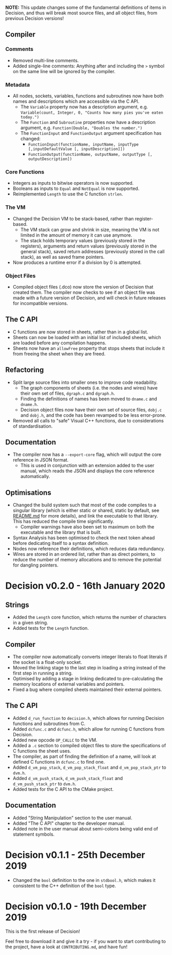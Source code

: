**NOTE:** This update changes some of the fundamental definitions of items in
Decision, and thus will break most source files, and all object files, from
previous Decision versions!

## Compiler

### Comments

* Removed multi-line comments.
* Added single-line comments: Anything after and including the `>` symbol on
the same line will be ignored by the compiler.

### Metadata

* All nodes, sockets, variables, functions and subroutines now have both names
and descriptions which are accessible via the C API.
  * The `Variable` property now has a description argument, e.g.
  `Variable(count, Integer, 0, "Counts how many pies you've eaten today.")`
  * The `Function` and `Subroutine` properties now have a description argument,
  e.g. `Function(Double, "Doubles the number.")`
  * The `FunctionInput` and `FunctionOutput` argument specification has
  changed:
    * `FunctionInput(functionName, inputName, inputType [,inputDefaultValue [, inputDescription]])`
    * `FunctionOutput(functionName, outputName, outputType [, outputDescription])`

### Core Functions

* Integers as inputs to bitwise operators is now supported.
* Booleans as inputs to `Equal` and `NotEqual` is now supported.
* Reimplemented `Length` to use the C function `strlen`.

### The VM

* Changed the Decision VM to be stack-based, rather than register-based.
  * The VM stack can grow and shrink in size, meaning the VM is not limited in
  the amount of memory it can use anymore.
  * The stack holds temporary values (previously stored in the registers),
  arguments and return values (previously stored in the general stack), saved
  return addresses (previously stored in the call stack), as well as saved
  frame pointers.
* Now produces a runtime error if a division by 0 is attempted.

### Object Files

* Compiled object files (.dco) now store the version of Decision that created
them. The compiler now checks to see if an object file was made with a future
version of Decision, and will check in future releases for incompatible
versions.

## The C API

* C functions are now stored in sheets, rather than in a global list.
* Sheets can now be loaded with an initial list of included sheets, which are
loaded before any compilation happens.
* Sheets now have an `allowFree` property that stops sheets that include it
from freeing the sheet when they are freed.

## Refactoring

* Split large source files into smaller ones to improve code readability.
  * The graph components of sheets (i.e. the nodes and wires) have their own
  set of files, `dgraph.c` and `dgraph.h`.
  * Finding the definitions of names has been moved to `dname.c` and `dname.h`.
  * Decision object files now have their own set of source files, `dobj.c` and
  `dobj.h`, and the code has been revamped to be less error-prone.
* Removed all calls to "safe" Visual C++ functions, due to considerations of
standardisation.

## Documentation

* The compiler now has a `--export-core` flag, which will output the core
reference in JSON format.
  * This is used in conjunction with an extension added to the user manual,
  which reads the JSON and displays the core reference automatically.

## Optimisations

* Changed the build system such that most of the code compiles to a singular
library (which is either static or shared, static by default, see
[README.md](README.md) for more details), and link the executable to that
library. This has reduced the compile time significantly.
  * Compiler warnings have also been set to maximum on both the executable and
  the library that is built.
* Syntax Analysis has been optimised to check the next token ahead before
dedicating itself to a syntax definition.
* Nodes now reference their definitions, which reduces data redundancy.
* Wires are stored in an ordered list, rather than as direct pointers, to
reduce the number of memory allocations and to remove the potential for
dangling pointers.

# Decision v0.2.0 - 16th January 2020

## Strings

* Added the `Length` core function, which returns the number of characters in
  a given string.
* Added tests for the `Length` function.

## Compiler

* The compiler now automatically converts integer literals to float literals
if the socket is a float-only socket.
* Moved the linking stage to the last step in loading a string instead of the
first step in running a string.
* Optimised by adding a stage in linking dedicated to pre-calculating the
memory locations of external variables and pointers.
* Fixed a bug where compiled sheets maintained their external pointers.

## The C API

* Added `d_run_function` to `decision.h`, which allows for running Decision
functions and subroutines from C.
* Added `dcfunc.c` and `dcfunc.h`, which allow for running C functions from
Decision.
* Added new opcode `OP_CALLC` to the VM.
* Added a `.c` section to compiled object files to store the specifications of
C functions the sheet uses.
* The compiler, as part of finding the definition of a name, will look at
defined C functions in `dcfunc.c` to find one.
* Added `d_vm_pop_stack`, `d_vm_pop_stack_float` and `d_vm_pop_stack_ptr` to
`dvm.h`.
* Added `d_vm_push_stack`, `d_vm_push_stack_float` and `d_vm_push_stack_ptr` to
`dvm.h`.
* Added tests for the C API to the CMake project.

## Documentation

* Added "String Manipulation" section to the user manual.
* Added "The C API" chapter to the developer manual.
* Added note in the user manual about semi-colons being valid end of statement
symbols.

# Decision v0.1.1 - 25th December 2019

* Changed the `bool` definition to the one in `stdbool.h`, which makes it
consistent to the C++ definition of the `bool` type.

# Decision v0.1.0 - 19th December 2019

This is the first release of Decision!

Feel free to download it and give it a try - if you want to start contributing
to the project, have a look at `CONTRIBUTING.md`, and have fun!
